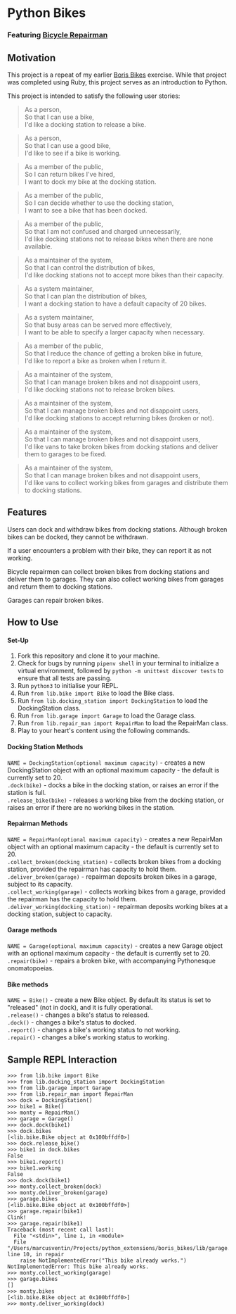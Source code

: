 # Python Bikes
### Featuring [Bicycle Repairman](https://www.dailymotion.com/video/x2howud)

## Motivation
This project is a repeat of my earlier [Boris Bikes](https://github.com/marcusventin/boris-bikes) exercise. While that project was completed using Ruby, this project serves as an introduction to Python.

This project is intended to satisfy the following user stories:  
> As a person,  
> So that I can use a bike,  
> I'd like a docking station to release a bike.

> As a person,  
> So that I can use a good bike,  
> I'd like to see if a bike is working.

> As a member of the public,  
> So I can return bikes I've hired,  
> I want to dock my bike at the docking station.

> As a member of the public,  
> So I can decide whether to use the docking station,  
> I want to see a bike that has been docked.  

> As a member of the public,  
> So that I am not confused and charged unnecessarily,  
> I'd like docking stations not to release bikes when there are none available.

> As a maintainer of the system,  
> So that I can control the distribution of bikes,  
> I'd like docking stations not to accept more bikes than their capacity.

> As a system maintainer,  
> So that I can plan the distribution of bikes,  
> I want a docking station to have a default capacity of 20 bikes.

> As a system maintainer,  
> So that busy areas can be served more effectively,  
> I want to be able to specify a larger capacity when necessary.

> As a member of the public,  
> So that I reduce the chance of getting a broken bike in future,  
> I'd like to report a bike as broken when I return it.

> As a maintainer of the system,  
> So that I can manage broken bikes and not disappoint users,  
> I'd like docking stations not to release broken bikes.  

> As a maintainer of the system,  
> So that I can manage broken bikes and not disappoint users,  
> I'd like docking stations to accept returning bikes (broken or not).

> As a maintainer of the system,  
> So that I can manage broken bikes and not disappoint users,  
> I'd like vans to take broken bikes from docking stations and deliver them to garages to be fixed.  

> As a maintainer of the system,  
> So that I can manage broken bikes and not disappoint users,  
> I'd like vans to collect working bikes from garages and distribute them to docking stations.  

## Features
Users can dock and withdraw bikes from docking stations. Although broken bikes can be docked, they cannot be withdrawn.  

If a user encounters a problem with their bike, they can report it as not working.  

Bicycle repairmen can collect broken bikes from docking stations and deliver them to garages. They can also collect working bikes from garages and return them to docking stations.  

Garages can repair broken bikes.  

## How to Use
#### Set-Up
1. Fork this repository and clone it to your machine.
2. Check for bugs by running `pipenv shell` in your terminal to initialize a virtual environment, followed by `python -m unittest discover tests` to ensure that all tests are passing. 
3. Run `python3` to initialise your REPL.
4. Run `from lib.bike import Bike` to load the Bike class.
5. Run `from lib.docking_station import DockingStation` to load the DockingStation class.
6. Run `from lib.garage import Garage` to load the Garage class.
7. Run `from lib.repair_man import RepairMan` to load the RepairMan class.
8. Play to your heart's content using the following commands.

#### Docking Station Methods
`NAME = DockingStation(optional maximum capacity)` - creates a new DockingStation object with an optional maximum capacity - the default is currently set to 20.  
`.dock(bike)` - docks a bike in the docking station, or raises an error if the station is full.  
`.release_bike(bike)` - releases a working bike from the docking station, or raises an error if there are no working bikes in the station.  

#### Repairman Methods
`NAME = RepairMan(optional maximum capacity)` - creates a new RepairMan object with an optional maximum capacity - the default is currently set to 20.  
`.collect_broken(docking_station)` - collects broken bikes from a docking station, provided the repairman has capacity to hold them.  
`.deliver_broken(garage)` - repairman deposits broken bikes in a garage, subject to its capacity.  
`.collect_working(garage)` - collects working bikes from a garage, provided the repairman has the capacity to hold them.  
`.deliver_working(docking_station)` - repairman deposits working bikes at a docking station, subject to capacity.  

#### Garage methods  
`NAME = Garage(optional maximum capacity)` - creates a new Garage object with an optional maximum capacity - the default is currently set to 20.  
`.repair(bike)` - repairs a broken bike, with accompanying Pythonesque onomatopoeias.  

#### Bike methods  
`NAME = Bike()` - create a new Bike object. By default its status is set to "released" (not in dock), and it is fully operational.  
`.release()` - changes a bike's status to released.  
`.dock()` - changes a bike's status to docked.  
`.report()` - changes a bike's working status to not working.  
`.repair()` - changes a bike's working status to working.  

## Sample REPL Interaction
```
>>> from lib.bike import Bike
>>> from lib.docking_station import DockingStation
>>> from lib.garage import Garage
>>> from lib.repair_man import RepairMan
>>> dock = DockingStation()
>>> bike1 = Bike()
>>> monty = RepairMan()
>>> garage = Garage()
>>> dock.dock(bike1)
>>> dock.bikes
[<lib.bike.Bike object at 0x100bffdf0>]
>>> dock.release_bike()
>>> bike1 in dock.bikes
False
>>> bike1.report()
>>> bike1.working
False
>>> dock.dock(bike1)
>>> monty.collect_broken(dock)
>>> monty.deliver_broken(garage)
>>> garage.bikes
[<lib.bike.Bike object at 0x100bffdf0>]
>>> garage.repair(bike1)
Clink!
>>> garage.repair(bike1)
Traceback (most recent call last):
  File "<stdin>", line 1, in <module>
  File "/Users/marcusventin/Projects/python_extensions/boris_bikes/lib/garage.py", line 10, in repair
    raise NotImplementedError("This bike already works.")
NotImplementedError: This bike already works.
>>> monty.collect_working(garage)
>>> garage.bikes
[]
>>> monty.bikes
[<lib.bike.Bike object at 0x100bffdf0>]
>>> monty.deliver_working(dock)
```
